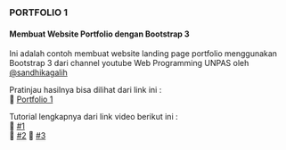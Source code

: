 ### PORTFOLIO 1

#### Membuat Website Portfolio dengan Bootstrap 3
 
Ini adalah contoh membuat website landing page portfolio menggunakan Bootstrap 3 dari channel youtube Web Programming UNPAS oleh [@sandhikagalih](https://github.com/sandhikagalih) 

Pratinjau hasilnya bisa dilihat dari link ini :   
👀 [Portfolio 1](https://bagoes.github.io/portfolio-1/ "preview")  

Tutorial lengkapnya dari link video berikut ini :  
🚀 [#1](https://youtu.be/NNW7Tg8CgAQ "Web Programming UNPAS")  
🚀 [#2](https://youtu.be/btYCEsKJ5k4 "Web Programming UNPAS") 
🚀 [#3](https://youtu.be/cEkCIn4rY4Q "Web Programming UNPAS")
